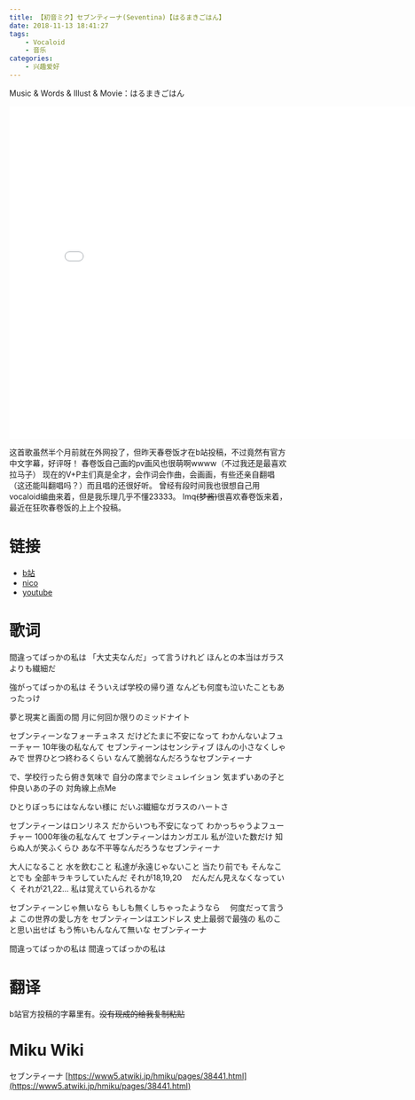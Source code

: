 ```yaml
---
title: 【初音ミク】セブンティーナ(Seventina)【はるまきごはん】
date: 2018-11-13 18:41:27
tags: 
	- Vocaloid
	- 音乐
categories: 
	- 兴趣爱好
---
```


Music & Words & Illust & Movie：はるまきごはん

<iframe width="800" height="600" src="//player.bilibili.com/player.html?aid=35851257&cid=62914103&page=1" scrolling="no" border="0" frameborder="no" framespacing="0" allowfullscreen="true"> </iframe>

这首歌虽然半个月前就在外网投了，但昨天春卷饭才在b站投稿，不过竟然有官方中文字幕，好评呀！
春卷饭自己画的pv画风也很萌啊wwww（不过我还是最喜欢拉马子）
现在的V+P主们真是全才，会作词会作曲，会画画，有些还亲自翻唱（这还能叫翻唱吗？）而且唱的还很好听。
曾经有段时间我也很想自己用vocaloid编曲来着，但是我乐理几乎不懂23333。
lmq~~(梦酱)~~很喜欢春卷饭来着，最近在狂吹春卷饭的上上个投稿。

# 链接
- [b站](https://www.bilibili.com/video/av35851257)
- [nico](https://www.nicovideo.jp/watch/sm34093697)
- [youtube](https://www.youtube.com/watch?v=uSX7jj4-NNE)

# 歌词


間違ってばっかの私は
「大丈夫なんだ」って言うけれど
    ほんとの本当はガラスよりも繊細だ

強がってばっかの私は
そういえば学校の帰り道
なんども何度も泣いたこともあったっけ

夢と現実と画面の間
月に何回か限りのミッドナイト

セブンティーンなフォーチュネス
だけどたまに不安になって 
わかんないよフューチャー
10年後の私なんて
セブンティーンはセンシティブ
ほんの小さなくしゃみで
世界ひとつ終わるくらい
なんて脆弱なんだろうなセブンティーナ

で、学校行ったら俯き気味で
自分の席までシミュレイション
気まずいあの子と仲良いあの子の
対角線上点Me

ひとりぼっちにはなんない様に
だいぶ繊細なガラスのハートさ

セブンティーンはロンリネス
だからいつも不安になって
わかっちゃうよフューチャー
1000年後の私なんて
セブンティーンはカンガエル
私が泣いた数だけ
知らぬ人が笑ふくらひ 
あな不平等なんだろうなセブンティーナ

大人になること
水を飲むこと
私達が永遠じゃないこと
当たり前でも
そんなことでも
全部キラキラしていたんだ
それが18,19,20　
だんだん見えなくなっていく
それが21,22…
私は覚えていられるかな

セブンティーンじゃ無いなら
もしも無くしちゃったようなら　
何度だって言うよ
この世界の愛し方を
セブンティーンはエンドレス
史上最弱で最強の
私のこと思い出せば
もう怖いもんなんて無いな
セブンティーナ

間違ってばっかの私は
間違ってばっかの私は


# 翻译
b站官方投稿的字幕里有。~~没有现成的给我复制粘贴~~

# Miku Wiki
セブンティーナ
[https://www5.atwiki.jp/hmiku/pages/38441.html](https://www5.atwiki.jp/hmiku/pages/38441.html)

